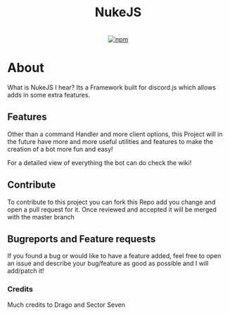 <div align="center">
<h1> NukeJS</h1>
  <br>
  <a href="https://www.npmjs.com/package/nukejs"><img alt="npm" src="https://img.shields.io/npm/v/nukejs"></a>
</div>

# About
What is NukeJS I hear? Its a Framework built for discord.js which allows adds in some extra features.

## Features
Other than a command Handler and more client options, this Project will in the future have more and more useful utilities and features to make the creation of a bot more fun and easy!

For a detailed view of everything the bot can do check the wiki!

## Contribute
To contribute to this project you can fork this Repo add you change and open a pull request for it. Once reviewed and accepted it will be merged with the master branch

## Bugreports and Feature requests
If you found a bug or would like to have a feature added, feel free to open an issue and describe your bug/feature as good as possible and I will add/patch it!

### Credits
Much credits to Drago and Sector Seven

